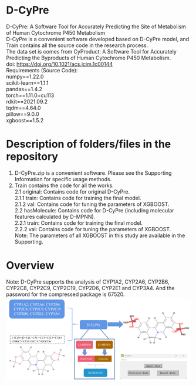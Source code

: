 # D-CyPre
D-CyPre: A Software Tool for Accurately Predicting the Site of Metabolism of Human Cytochrome P450 Metabolism\
D-CyPre is a convenient software developed based on D-CyPre model, and Train contains all the source code in the research process.\
The data set is comes from CyProduct: A Software Tool for Accurately Predicting the Byproducts of Human Cytochrome P450 Metabolism. \
doi: https://doi.org/10.1021/acs.jcim.1c00144 \
Requirements (Source Code):\
numpy==1.22.0\
scikit-learn==1.1.1\
pandas==1.4.2\
torch==1.11.0+cu113\
rdkit==2021.09.2\
tqdm==4.64.0\
pillow==9.0.0\
xgboost==1.5.2
# Description of folders/files in the repository
1. D-CyPre.zip is a convenient software. Please see the Supporting Information for specific usage methods.
2. Train contains the code for all the works.\
  2.1 original: Contains code for original D-CyPre.\
    2.1.1 train: Contains code for training the final model.\
    2.1.2 val: Contains code for tuning the parameters of XGBOOST.\
  2.2 hasMolecule: Contains code for D-CyPre (including molecular features calculated by D-MPNN).\
    2.2.1 train: Contains code for training the final model.\
    2.2.2 val: Contains code for tuning the parameters of XGBOOST.\
Note: The parameters of all XGBOOST in this study are available in the Supporting.
# Overview
Note: D-CyPre supports the analysis of CYP1A2, CYP2A6, CYP2B6, CYP2C8, CYP2C9, CYP2C19, CYP2D6, CYP2E1 and CYP3A4. And the password for the compressed package is 67520.
![overview](https://github.com/67520/D-CyPre/blob/master/overview.png)
